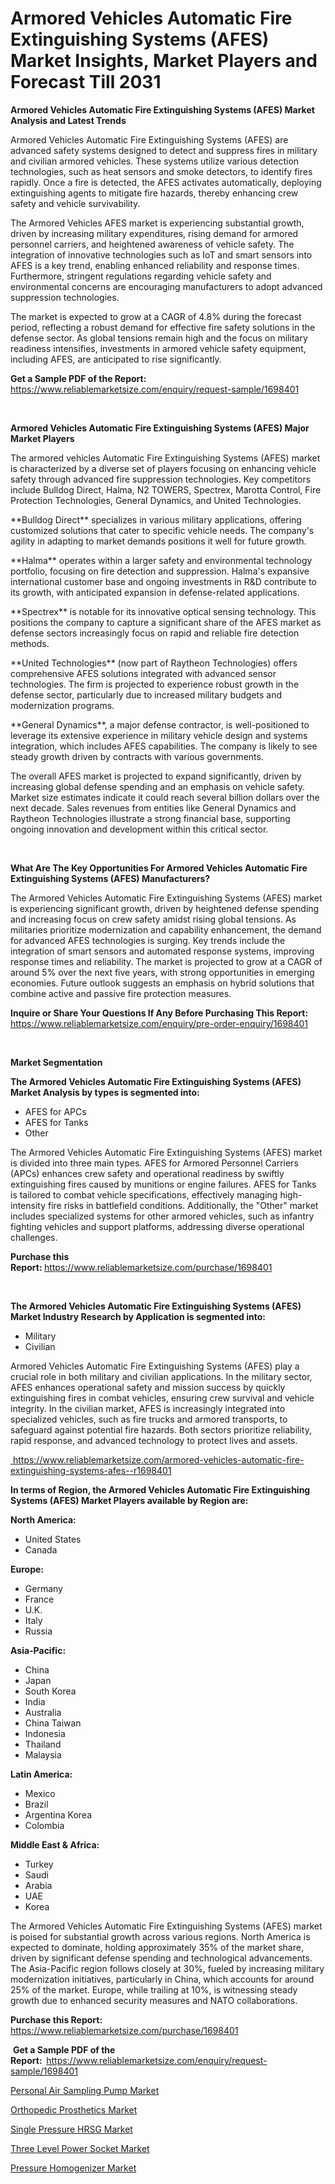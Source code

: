 <p><h1>Armored Vehicles Automatic Fire Extinguishing Systems (AFES) Market Insights, Market Players and Forecast Till 2031</h1></p><p><strong>Armored Vehicles Automatic Fire Extinguishing Systems (AFES) Market Analysis and Latest Trends</strong></p>
<p><p>Armored Vehicles Automatic Fire Extinguishing Systems (AFES) are advanced safety systems designed to detect and suppress fires in military and civilian armored vehicles. These systems utilize various detection technologies, such as heat sensors and smoke detectors, to identify fires rapidly. Once a fire is detected, the AFES activates automatically, deploying extinguishing agents to mitigate fire hazards, thereby enhancing crew safety and vehicle survivability.</p><p>The Armored Vehicles AFES market is experiencing substantial growth, driven by increasing military expenditures, rising demand for armored personnel carriers, and heightened awareness of vehicle safety. The integration of innovative technologies such as IoT and smart sensors into AFES is a key trend, enabling enhanced reliability and response times. Furthermore, stringent regulations regarding vehicle safety and environmental concerns are encouraging manufacturers to adopt advanced suppression technologies.</p><p>The market is expected to grow at a CAGR of 4.8% during the forecast period, reflecting a robust demand for effective fire safety solutions in the defense sector. As global tensions remain high and the focus on military readiness intensifies, investments in armored vehicle safety equipment, including AFES, are anticipated to rise significantly.</p></p>
<p><strong>Get a Sample PDF of the Report:&nbsp;</strong> <a href="https://www.reliablemarketsize.com/enquiry/request-sample/1698401?utm_campaign=1186&utm_medium=2&utm_source=Github&utm_content=ia&utm_term=20102024&utm_id=armored-vehicles-automatic-fire-extinguishing-systems-afes">https://www.reliablemarketsize.com/enquiry/request-sample/1698401</a></p>
<p>&nbsp;</p>
<p><strong>Armored Vehicles Automatic Fire Extinguishing Systems (AFES) Major Market Players</strong></p>
<p><p>The armored vehicles Automatic Fire Extinguishing Systems (AFES) market is characterized by a diverse set of players focusing on enhancing vehicle safety through advanced fire suppression technologies. Key competitors include Bulldog Direct, Halma, N2 TOWERS, Spectrex, Marotta Control, Fire Protection Technologies, General Dynamics, and United Technologies.</p><p>**Bulldog Direct** specializes in various military applications, offering customized solutions that cater to specific vehicle needs. The company's agility in adapting to market demands positions it well for future growth.</p><p>**Halma** operates within a larger safety and environmental technology portfolio, focusing on fire detection and suppression. Halma's expansive international customer base and ongoing investments in R&D contribute to its growth, with anticipated expansion in defense-related applications.</p><p>**Spectrex** is notable for its innovative optical sensing technology. This positions the company to capture a significant share of the AFES market as defense sectors increasingly focus on rapid and reliable fire detection methods.</p><p>**United Technologies** (now part of Raytheon Technologies) offers comprehensive AFES solutions integrated with advanced sensor technologies. The firm is projected to experience robust growth in the defense sector, particularly due to increased military budgets and modernization programs.</p><p>**General Dynamics**, a major defense contractor, is well-positioned to leverage its extensive experience in military vehicle design and systems integration, which includes AFES capabilities. The company is likely to see steady growth driven by contracts with various governments.</p><p>The overall AFES market is projected to expand significantly, driven by increasing global defense spending and an emphasis on vehicle safety. Market size estimates indicate it could reach several billion dollars over the next decade. Sales revenues from entities like General Dynamics and Raytheon Technologies illustrate a strong financial base, supporting ongoing innovation and development within this critical sector.</p></p>
<p>&nbsp;</p>
<p><strong>What Are The Key Opportunities For Armored Vehicles Automatic Fire Extinguishing Systems (AFES) Manufacturers?</strong></p>
<p><p>The Armored Vehicles Automatic Fire Extinguishing Systems (AFES) market is experiencing significant growth, driven by heightened defense spending and increasing focus on crew safety amidst rising global tensions. As militaries prioritize modernization and capability enhancement, the demand for advanced AFES technologies is surging. Key trends include the integration of smart sensors and automated response systems, improving response times and reliability. The market is projected to grow at a CAGR of around 5% over the next five years, with strong opportunities in emerging economies. Future outlook suggests an emphasis on hybrid solutions that combine active and passive fire protection measures.</p></p>
<p><strong>Inquire or Share Your Questions If Any Before Purchasing This Report:</strong> <a href="https://www.reliablemarketsize.com/enquiry/pre-order-enquiry/1698401?utm_campaign=1186&utm_medium=2&utm_source=Github&utm_content=ia&utm_term=20102024&utm_id=armored-vehicles-automatic-fire-extinguishing-systems-afes">https://www.reliablemarketsize.com/enquiry/pre-order-enquiry/1698401</a></p>
<p>&nbsp;</p>
<p><strong>Market Segmentation</strong></p>
<p><strong>The Armored Vehicles Automatic Fire Extinguishing Systems (AFES) Market Analysis by types is segmented into:</strong></p>
<p><ul><li>AFES for APCs</li><li>AFES for Tanks</li><li>Other</li></ul></p>
<p><p>The Armored Vehicles Automatic Fire Extinguishing Systems (AFES) market is divided into three main types. AFES for Armored Personnel Carriers (APCs) enhances crew safety and operational readiness by swiftly extinguishing fires caused by munitions or engine failures. AFES for Tanks is tailored to combat vehicle specifications, effectively managing high-intensity fire risks in battlefield conditions. Additionally, the "Other" market includes specialized systems for other armored vehicles, such as infantry fighting vehicles and support platforms, addressing diverse operational challenges.</p></p>
<p><strong>Purchase this Report:&nbsp;</strong><a href="https://www.reliablemarketsize.com/purchase/1698401?utm_campaign=1186&utm_medium=2&utm_source=Github&utm_content=ia&utm_term=20102024&utm_id=armored-vehicles-automatic-fire-extinguishing-systems-afes">https://www.reliablemarketsize.com/purchase/1698401</a></p>
<p>&nbsp;</p>
<p><strong>The Armored Vehicles Automatic Fire Extinguishing Systems (AFES) Market Industry Research by Application is segmented into:</strong></p>
<p><ul><li>Military</li><li>Civilian</li></ul></p>
<p><p>Armored Vehicles Automatic Fire Extinguishing Systems (AFES) play a crucial role in both military and civilian applications. In the military sector, AFES enhances operational safety and mission success by quickly extinguishing fires in combat vehicles, ensuring crew survival and vehicle integrity. In the civilian market, AFES is increasingly integrated into specialized vehicles, such as fire trucks and armored transports, to safeguard against potential fire hazards. Both sectors prioritize reliability, rapid response, and advanced technology to protect lives and assets.</p></p>
<p><a href="https://www.reliablemarketsize.com/armored-vehicles-automatic-fire-extinguishing-systems-afes--r1698401?utm_campaign=1186&utm_medium=2&utm_source=Github&utm_content=ia&utm_term=20102024&utm_id=armored-vehicles-automatic-fire-extinguishing-systems-afes">&nbsp;https://www.reliablemarketsize.com/armored-vehicles-automatic-fire-extinguishing-systems-afes--r1698401</a></p>
<p><strong>In terms of Region, the Armored Vehicles Automatic Fire Extinguishing Systems (AFES) Market Players available by Region are:</strong></p>
<p>
    <p> <strong> North America: </strong>
        <ul>
            <li>United States</li>
            <li>Canada</li>
        </ul>
        </p> 
    <p> <strong> Europe: </strong>
        <ul>
            <li>Germany</li>
            <li>France</li>
            <li>U.K.</li>
            <li>Italy</li>
            <li>Russia</li>
        </ul>
        </p> 
    <p> <strong> Asia-Pacific: </strong>
        <ul>
            <li>China</li>
            <li>Japan</li>
            <li>South Korea</li>
            <li>India</li>
            <li>Australia</li>
            <li>China Taiwan</li>
            <li>Indonesia</li>
            <li>Thailand</li>
            <li>Malaysia</li>
        </ul>
        </p> 
    <p> <strong> Latin America: </strong>
        <ul>
            <li>Mexico</li>
            <li>Brazil</li>
            <li>Argentina Korea</li>
            <li>Colombia</li>
        </ul>
        </p> 
    <p> <strong> Middle East & Africa: </strong>
        <ul>
            <li>Turkey</li>
            <li>Saudi</li>
            <li>Arabia</li>
            <li>UAE</li>
            <li>Korea</li>
        </ul>
    </p>
    </p>
<p><p>The Armored Vehicles Automatic Fire Extinguishing Systems (AFES) market is poised for substantial growth across various regions. North America is expected to dominate, holding approximately 35% of the market share, driven by significant defense spending and technological advancements. The Asia-Pacific region follows closely at 30%, fueled by increasing military modernization initiatives, particularly in China, which accounts for around 25% of the market. Europe, while trailing at 10%, is witnessing steady growth due to enhanced security measures and NATO collaborations.</p></p>
<p><strong>Purchase this Report: </strong><a href="https://www.reliablemarketsize.com/purchase/1698401?utm_campaign=1186&utm_medium=2&utm_source=Github&utm_content=ia&utm_term=20102024&utm_id=armored-vehicles-automatic-fire-extinguishing-systems-afes">https://www.reliablemarketsize.com/purchase/1698401</a></p>
<p>&nbsp;<strong>Get a Sample PDF of the Report:&nbsp;&nbsp;</strong><a href="https://www.reliablemarketsize.com/enquiry/request-sample/1698401?utm_campaign=1186&utm_medium=2&utm_source=Github&utm_content=ia&utm_term=20102024&utm_id=armored-vehicles-automatic-fire-extinguishing-systems-afes">https://www.reliablemarketsize.com/enquiry/request-sample/1698401</a></p>
<p><strong></strong></p>
<p><p><a href="https://issuu.com/reportprime-2/docs/personal-air-sampling-pump-market-s_d23ef4dce361c1?utm_campaign=1186&utm_medium=2&utm_source=Github&utm_content=ia&utm_term=20102024&utm_id=armored-vehicles-automatic-fire-extinguishing-systems-afes">Personal Air Sampling Pump Market</a></p><p><a href="https://www.linkedin.com/pulse/orthopedic-prosthetics-market-velocity-103-cagr-trajectory-i7cwe?utm_campaign=1186&utm_medium=2&utm_source=Github&utm_content=ia&utm_term=20102024&utm_id=armored-vehicles-automatic-fire-extinguishing-systems-afes">Orthopedic Prosthetics Market</a></p><p><a href="https://issuu.com/reportprime-2/docs/single-pressure-hrsg-market-size-20_8abe23f409d5ef?utm_campaign=1186&utm_medium=2&utm_source=Github&utm_content=ia&utm_term=20102024&utm_id=armored-vehicles-automatic-fire-extinguishing-systems-afes">Single Pressure HRSG Market</a></p><p><a href="https://github.com/deshawnj39lau/Market-Research-Report-List-1/blob/main/three-level-power-socket-market.md?utm_campaign=1186&utm_medium=2&utm_source=Github&utm_content=ia&utm_term=20102024&utm_id=armored-vehicles-automatic-fire-extinguishing-systems-afes">Three Level Power Socket Market</a></p><p><a href="https://www.linkedin.com/pulse/pressure-homogenizer-market-research-report-exploring-size-revenue-rhwje?utm_campaign=1186&utm_medium=2&utm_source=Github&utm_content=ia&utm_term=20102024&utm_id=armored-vehicles-automatic-fire-extinguishing-systems-afes">Pressure Homogenizer Market</a></p></p>